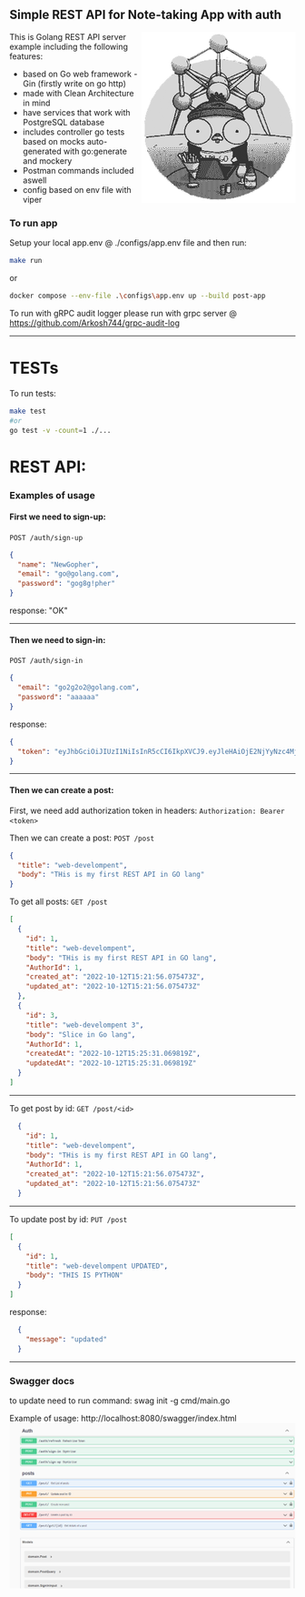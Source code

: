 ## Simple REST API for Note-taking App with auth 
<img align="right" src="misc/img/gopher.png" alt="Gopher">
This is Golang REST API server example including the following features:

*   based on Go web framework - Gin (firstly write on go http)
*   made with Clean Architecture in mind
*   have services that work with PostgreSQL database
*   includes controller go tests based on mocks auto-generated with go:generate and mockery
*   Postman commands included aswell
*   config based on env file with viper

### To run app

Setup your local app.env @ ./configs/app.env file and then run:

```bash
make run
```

or

```bash
docker compose --env-file .\configs\app.env up --build post-app
```
To run with gRPC audit logger please run with grpc server @ https://github.com/Arkosh744/grpc-audit-log
_________________________________________________
# TESTs

To run tests:

```bash
make test
#or
go test -v -count=1 ./...
```



# REST API:

### Examples of usage

#### First we need to sign-up:

`POST /auth/sign-up`

```json
{
  "name": "NewGopher",
  "email": "go@golang.com",
  "password": "gog8g!pher"
}
```

response:
"OK"
_________________________________________________

#### Then we need to sign-in:

`POST /auth/sign-in`

```json
{
  "email": "go2g2o2@golang.com",
  "password": "aaaaaa"
}
```

response:

```json
{
  "token": "eyJhbGciOiJIUzI1NiIsInR5cCI6IkpXVCJ9.eyJleHAiOjE2NjYyNzc4MjcsImlhdCI6MTY2NjE5MTQyNywic3ViIjoiMSJ9.WZeSW-tLPQZBXfhsTza_JLXKR9O2CGAgRh32uNzG1Tg"
}
```

_________________________________________________

#### Then we can create a post:

First, we need add authorization token in headers:
`Authorization: Bearer <token>`

Then we can create a post:
`POST /post`

```json
{
  "title": "web-develompent",
  "body": "THis is my first REST API in GO lang"
}
```

To get all posts:
`GET /post`

```json
[
  {
    "id": 1,
    "title": "web-develompent",
    "body": "THis is my first REST API in GO lang",
    "AuthorId": 1,
    "created_at": "2022-10-12T15:21:56.075473Z",
    "updated_at": "2022-10-12T15:21:56.075473Z"
  },
  {
    "id": 3,
    "title": "web-develompent 3",
    "body": "Slice in Go lang",
    "AuthorId": 1,
    "createdAt": "2022-10-12T15:25:31.069819Z",
    "updatedAt": "2022-10-12T15:25:31.069819Z"
  }
]
```
_________________________________________________

To get post by id:
`GET /post/<id>`

```json
  {
    "id": 1,
    "title": "web-develompent",
    "body": "THis is my first REST API in GO lang",
    "AuthorId": 1,
    "created_at": "2022-10-12T15:21:56.075473Z",
    "updated_at": "2022-10-12T15:21:56.075473Z"
  }
```
_________________________________________________

To update post by id:
`PUT /post`

```json
[
  {
    "id": 1,
    "title": "web-develompent UPDATED",
    "body": "THIS IS PYTHON"
  }
]
```
response:
```json
  {
    "message": "updated"
  }
```

_________________________________________________

### Swagger docs

to update need to run command: swag init -g cmd/main.go

Example of usage: http://localhost:8080/swagger/index.html
![img.png](misc/img/swaggo_example.png)